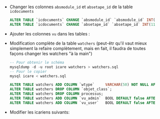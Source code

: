 #


* Changer les colonnes `absmodule_id` et `absetape_id` de la table `icdocuments`

  ~~~SQL
  ALTER TABLE `icdocuments` CHANGE `absmodule_id` `absmodule_id` INT(2) DEFAULT NULL;
  ALTER TABLE `icdocuments` CHANGE `absetape_id` `absetape_id` INT(11) DEFAULT NULL;
  ~~~

* Ajouter les colonnes `vu` dans les tables :

* Modification complète de la table `watchers` (peut-êtr qu'il vaut mieux simplement la refaire complètement, mais en fait, il faudra de toutes façons changer les watchers "à la main")
  ~~~SQL
  -- Pour obtenir le schéma
  mysqldump -d -u root icare watchers > watchers.sql
  -- Pour le copier
  mysql icare < watchers.sql
  ~~~
  ~~~SQL
  ALTER TABLE watchers ADD COLUMN `wtype`     VARCHAR(50) NOT NULL AFTER id;
  ALTER TABLE watchers DROP COLUMN `objet_class`;
  ALTER TABLE watchers DROP COLUMN processus;
  ALTER TABLE watchers ADD COLUMN `vu_admin`  BOOL DEFAULT false AFTER data;
  ALTER TABLE watchers ADD COLUMN `vu_user`   BOOL DEFAULT false AFTER `vu_admin`;
  ~~~

* Modifier les icariens suivants:

  ~~~SQL
  ~~~

